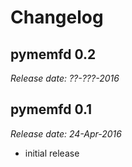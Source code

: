 Changelog
=========

pymemfd 0.2
-----------

*Release date: ??-???-2016*


pymemfd 0.1
-----------

*Release date: 24-Apr-2016*

- initial release


